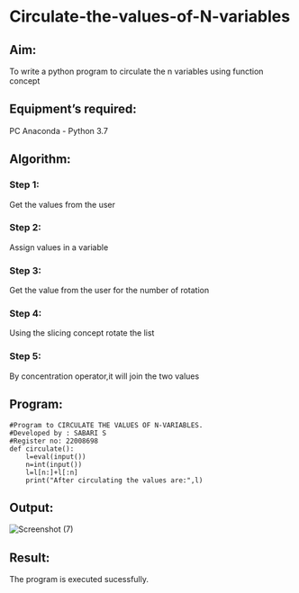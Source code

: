 # Circulate-the-values-of-N-variables
## Aim:
To write a python program to circulate the n variables using function concept
## Equipment’s required:
PC
Anaconda - Python 3.7
## Algorithm: 
### Step 1: 
Get the values from the user
### Step 2: 
Assign values in a variable
### Step 3: 
Get the value from the user for the number of rotation
### Step 4: 
Using the slicing concept rotate the list

### Step 5: 
By concentration operator,it will join the two values

## Program:
```
#Program to CIRCULATE THE VALUES OF N-VARIABLES.
#Developed by : SABARI S
#Register no: 22008698
def circulate():
    l=eval(input())
    n=int(input())
    l=l[n:]+l[:n]
    print("After circulating the values are:",l)
```    

## Output:
![Screenshot (7)](https://user-images.githubusercontent.com/118660461/214778946-42469509-2df5-4022-a8ec-93989cffba17.png)

## Result:
The program is executed sucessfully.
